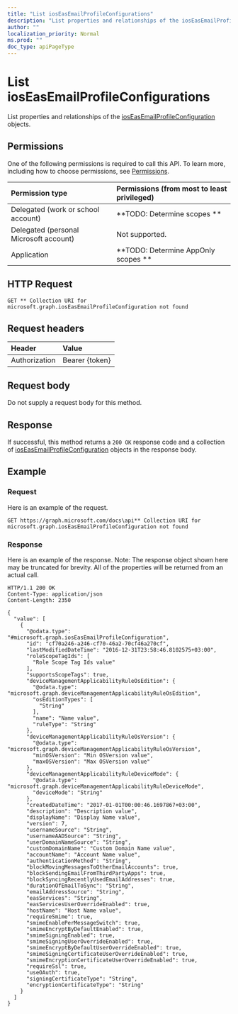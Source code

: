 ```yaml
---
title: "List iosEasEmailProfileConfigurations"
description: "List properties and relationships of the iosEasEmailProfileConfiguration objects."
author: ""
localization_priority: Normal
ms.prod: ""
doc_type: apiPageType
---
```


# List iosEasEmailProfileConfigurations

List properties and relationships of the [iosEasEmailProfileConfiguration](../resources/ioseasemailprofileconfiguration.md) objects.

## Permissions
One of the following permissions is required to call this API. To learn more, including how to choose permissions, see [Permissions](/concepts/permissions-reference.md).

|Permission type|Permissions (from most to least privileged)|
|:---|:---|
|Delegated (work or school account)|**TODO: Determine scopes **|
|Delegated (personal Microsoft account)|Not supported.|
|Application|**TODO: Determine AppOnly scopes **|

## HTTP Request
<!-- {
  "blockType": "ignored"
}
-->
``` http
GET ** Collection URI for microsoft.graph.iosEasEmailProfileConfiguration not found
```

## Request headers
|Header|Value|
|:---|:---|
|Authorization|Bearer {token}|

## Request body
Do not supply a request body for this method.

## Response
If successful, this method returns a `200 OK` response code and a collection of [iosEasEmailProfileConfiguration](../resources/ioseasemailprofileconfiguration.md) objects in the response body.

## Example

### Request
Here is an example of the request.
<!-- {
  "blockType": "request",
  "name": "get_ioseasemailprofileconfiguration"
}
-->
``` http
GET https://graph.microsoft.com/docs\api** Collection URI for microsoft.graph.iosEasEmailProfileConfiguration not found
```

### Response
Here is an example of the response. Note: The response object shown here may be truncated for brevity. All of the properties will be returned from an actual call.
<!-- {
  "blockType": "response",
  "truncated": true,
  "@odata.type": "collection(microsoft.graph.ioseasemailprofileconfiguration)"
}
-->
``` http
HTTP/1.1 200 OK
Content-Type: application/json
Content-Length: 2350

{
  "value": [
    {
      "@odata.type": "#microsoft.graph.iosEasEmailProfileConfiguration",
      "id": "cf70a246-a246-cf70-46a2-70cf46a270cf",
      "lastModifiedDateTime": "2016-12-31T23:58:46.8102575+03:00",
      "roleScopeTagIds": [
        "Role Scope Tag Ids value"
      ],
      "supportsScopeTags": true,
      "deviceManagementApplicabilityRuleOsEdition": {
        "@odata.type": "microsoft.graph.deviceManagementApplicabilityRuleOsEdition",
        "osEditionTypes": [
          "String"
        ],
        "name": "Name value",
        "ruleType": "String"
      },
      "deviceManagementApplicabilityRuleOsVersion": {
        "@odata.type": "microsoft.graph.deviceManagementApplicabilityRuleOsVersion",
        "minOSVersion": "Min OSVersion value",
        "maxOSVersion": "Max OSVersion value"
      },
      "deviceManagementApplicabilityRuleDeviceMode": {
        "@odata.type": "microsoft.graph.deviceManagementApplicabilityRuleDeviceMode",
        "deviceMode": "String"
      },
      "createdDateTime": "2017-01-01T00:00:46.1697867+03:00",
      "description": "Description value",
      "displayName": "Display Name value",
      "version": 7,
      "usernameSource": "String",
      "usernameAADSource": "String",
      "userDomainNameSource": "String",
      "customDomainName": "Custom Domain Name value",
      "accountName": "Account Name value",
      "authenticationMethod": "String",
      "blockMovingMessagesToOtherEmailAccounts": true,
      "blockSendingEmailFromThirdPartyApps": true,
      "blockSyncingRecentlyUsedEmailAddresses": true,
      "durationOfEmailToSync": "String",
      "emailAddressSource": "String",
      "easServices": "String",
      "easServicesUserOverrideEnabled": true,
      "hostName": "Host Name value",
      "requireSmime": true,
      "smimeEnablePerMessageSwitch": true,
      "smimeEncryptByDefaultEnabled": true,
      "smimeSigningEnabled": true,
      "smimeSigningUserOverrideEnabled": true,
      "smimeEncryptByDefaultUserOverrideEnabled": true,
      "smimeSigningCertificateUserOverrideEnabled": true,
      "smimeEncryptionCertificateUserOverrideEnabled": true,
      "requireSsl": true,
      "useOAuth": true,
      "signingCertificateType": "String",
      "encryptionCertificateType": "String"
    }
  ]
}
```

